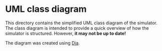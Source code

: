 UML class diagram
=================

This directory contains the simplified UML class diagram of the simulator.
The class diagram is intended to provide a quick overview of how the simulator
is structured.
However, **it may not be up to date!**

The diagram was created using [Dia][dia].

[dia]: http://wiki.gnome.org/Apps/Dia

